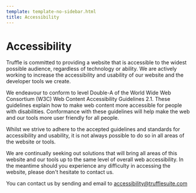 ```yaml
---
template: template-no-sidebar.html
title: Accessibility
---
```


# Accessibility

Truffle is committed to providing a website that is accessible to the widest possible audience,
regardless of technology or ability. We are actively working to increase the accessibility and
usability of our website and the developer tools we create.

We endeavour to conform to level Double-A of the World Wide Web Consortium (W3C) Web Content
Accessibility Guidelines 2.1. These guidelines explain how to make web content more accessible
for people with disabilities. Conformance with these guidelines will help make the web and our 
tools more user friendly for all people.

Whilst we strive to adhere to the accepted guidelines and standards for accessibility and usability,
it is not always possible to do so in all areas of the website or tools.

We are continually seeking out solutions that will bring all areas of this website and our tools up to the same level of overall web accessibility. In the meantime should you experience any difficulty in accessing the website, please don't hesitate to contact us.

You can contact us by sending and email to <a href="mailto:accessibility@trufflesuite.com">accessibility@trufflesuite.com</a>
